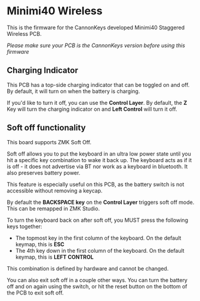 # Minimi40 Wireless

This is the firmware for the CannonKeys developed Minimi40 Staggered Wireless PCB.

*Please make sure your PCB is the CannonKeys version before using this firmware*

## Charging Indicator

This PCB has a top-side charging indicator that can be toggled on and off. By default, it will turn on when the battery is charging.

If you'd like to turn it off, you can use the **Control Layer**. By default, the **Z** Key will turn the charging indicator on and **Left Control** will turn it off.

## Soft off functionality

This board supports ZMK Soft Off.

Soft off allows you to put the keyboard in an ultra low power state until you hit a specific key combination to wake it back up. The keyboard acts as if it is off - it does not advertise via BT nor work as a keyboard in bluetooth. It also preserves battery power.

This feature is especially useful on this PCB, as the battery switch is not accessible without removing a keycap.

By default the **BACKSPACE key** on the **Control Layer** triggers soft off mode. This can be remapped in ZMK Studio.

To turn the keyboard back on after soft off, you MUST press the following keys together:
- The topmost key in the first column of the keyboard. On the default keymap, this is **ESC**
- The 4th key down in the first column of the keyboard. On the default keymap, this is **LEFT CONTROL**

 This combination is defined by hardware and cannot be changed.

You can also exit soft off in a couple other ways. You can turn the battery off and on again using the switch, or hit the reset button on the bottom of the PCB to exit soft off.